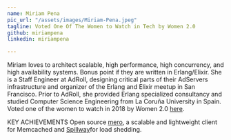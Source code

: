 ```yaml
---
name: Miriam Pena
pic_url: "/assets/images/Miriam-Pena.jpeg"
tagline: Voted One Of The Women to Watch in Tech by Women 2.0
github: miriampena
linkedin: miriampena

---
```

Miriam loves to architect scalable, high performance, high concurrency, and high availability systems. Bonus point if they are written in Erlang/Elixir. She is a Staff Engineer at AdRoll, designing critical parts of their AdServers infrastructure and organizer of the Erlang and Elixir meetup in San Francisco. Prior to AdRoll, she provided Erlang specialized consultancy and studied Computer Science Engineering from La Coruña University in Spain. Voted one of the women to watch in 2018 by Women 2.0 <a href="https://you.women2.com/12-inspiring-female-staff-engineers-to-watch-b487b39558e1" target="_blank">here</a>.

KEY ACHIEVEMENTS
Open source <a href="https://github.com/adroll/mero" target="_blank">mero</a>, a scalable and lightweight client for Memcached and <a href="https://github.com/AdRoll/spillwaySpillway" target="_blank">Spillway</a>for load shedding.

